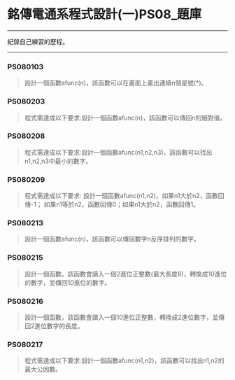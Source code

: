 # 銘傳電通系程式設計(一)PS08_題庫
----

紀錄自己練習的歷程。

----
### PS080103	
> 設計一個函數afunc(n)，該函數可以在畫面上畫出連續n個星號(*)。

### PS080203
> 程式需達成以下要求:設計一個函數afunc(n)，該函數可以傳回n的絕對值。

### PS080208
> 程式需達成以下要求:設計一個函數afunc(n1,n2,n3)，該函數可以找出n1,n2,n3中最小的數字。

### PS080209
> 程式需達成以下要求:
設計一個函數afunc(n1,n2)，如果n1大於n2，函數回傳-1；
如果n1等於n2，函數回傳0；如果n1大於n2，函數回傳1。

### PS080213
> 設計一個函數afunc(n)，該函數可以傳回數字n反序排列的數字。

### PS080215
> 設計一個函數。該函數會讀入一個2進位正整數(最大長度8)，轉換成10進位的數字，並傳回10進位的數字。

### PS080216
> 設計一個函數，該函數會讀入一個10進位正整數，轉換成2進位數字，並傳回2進位數字的長度。

### PS080217
> 程式需達成以下要求:設計一個函數afunc(n1,n2)，該函數可以找出n1,n2的最大公因數。
